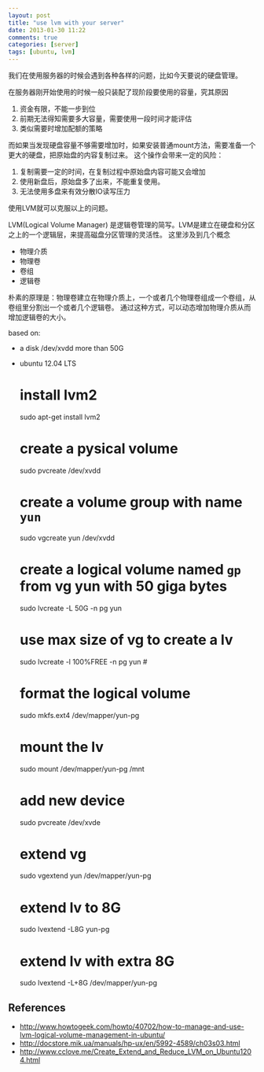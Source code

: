 ```yaml
---
layout: post
title: "use lvm with your server"
date: 2013-01-30 11:22
comments: true
categories: [server]
tags: [ubuntu, lvm]
---
```


我们在使用服务器的时候会遇到各种各样的问题，比如今天要说的硬盘管理。

在服务器刚开始使用的时候一般只装配了现阶段要使用的容量，究其原因

1. 资金有限，不能一步到位
2. 前期无法得知需要多大容量，需要使用一段时间才能评估
3. 类似需要时增加配额的策略

而如果当发现硬盘容量不够需要增加时，如果安装普通mount方法，需要准备一个更大的硬盘，把原始盘的内容复制过来。
这个操作会带来一定的风险：

1. 复制需要一定的时间，在复制过程中原始盘内容可能又会增加
2. 使用新盘后，原始盘多了出来，不能重复使用。
3. 无法使用多盘来有效分散IO读写压力

使用LVM就可以克服以上的问题。

<!-- more -->

LVM(Logical Volume Manager) 是逻辑卷管理的简写。LVM是建立在硬盘和分区之上的一个逻辑层，来提高磁盘分区管理的灵活性。
这里涉及到几个概念

* 物理介质
* 物理卷
* 卷组
* 逻辑卷

朴素的原理是：物理卷建立在物理介质上，一个或者几个物理卷组成一个卷组，从卷组里分割出一个或者几个逻辑卷。
通过这种方式，可以动态增加物理介质从而增加逻辑卷的大小。

based on:
  * a disk /dev/xvdd more than 50G
  * ubuntu 12.04 LTS

    # install lvm2
    sudo apt-get install lvm2

    # create a pysical volume
    sudo pvcreate /dev/xvdd

    # create a volume group with name `yun`
    sudo vgcreate yun /dev/xvdd

    # create a logical volume named `gp` from vg yun with 50 giga bytes
    sudo lvcreate -L 50G -n pg yun
    # use max size of vg to create a lv
    sudo lvcreate -l 100%FREE -n pg yun #

    # format the logical volume
    sudo mkfs.ext4 /dev/mapper/yun-pg

    # mount the lv
    sudo mount /dev/mapper/yun-pg /mnt

    # add new device
    sudo pvcreate /dev/xvde

    # extend vg
    sudo vgextend yun /dev/mapper/yun-pg

    # extend lv to 8G
    sudo lvextend -L8G yun-pg

    # extend lv with extra 8G
    sudo lvextend -L+8G /dev/mapper/yun-pg

## References

* http://www.howtogeek.com/howto/40702/how-to-manage-and-use-lvm-logical-volume-management-in-ubuntu/
* http://docstore.mik.ua/manuals/hp-ux/en/5992-4589/ch03s03.html
* http://www.cclove.me/Create_Extend_and_Reduce_LVM_on_Ubuntu1204.html
